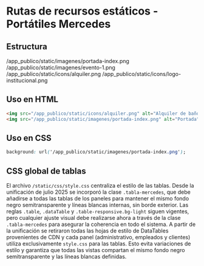 # Rutas de recursos estáticos - Portátiles Mercedes

## Estructura
/app_publico/static/imagenes/portada-index.png
/app_publico/static/imagenes/evento-1.png
/app_publico/static/icons/alquiler.png
/app_publico/static/icons/logo-institucional.png

## Uso en HTML
```html
<img src="/app_publico/static/icons/alquiler.png" alt="Alquiler de baño">
<img src="/app_publico/static/imagenes/portada-index.png" alt="Portada">
```

## Uso en CSS
```css
background: url('/app_publico/static/imagenes/portada-index.png');
```


## CSS global de tablas
El archivo `/static/css/style.css` centraliza el estilo de las tablas.
Desde la unificación de julio 2025 se incorporó la clase `.tabla-mercedes`, que
debe añadirse a todas las tablas de los paneles para mantener el mismo fondo
negro semitransparente y líneas blancas internas, sin borde exterior.
Las reglas `.table`, `.dataTable` y `.table-responsive.bg-light` siguen
vigentes, pero cualquier ajuste visual debe realizarse ahora a través de la
clase `.tabla-mercedes` para asegurar la coherencia en todo el sistema.
A partir de la unificación se retiraron todas las hojas de estilo de DataTables
provenientes de CDN y cada panel (administrativo, empleados y clientes) utiliza
exclusivamente `style.css` para las tablas. Esto evita variaciones de estilo y
garantiza que todas las vistas compartan el mismo fondo negro semitransparente
y las líneas blancas definidas.
